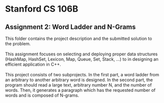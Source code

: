 # Stanford CS 106B
## Assignment 2: Word Ladder and N-Grams<br>
This folder contains the project description and the submitted solution to the problem.<br><br>
This assignment focuses on selecting and deploying proper data structures (HashMap, HashSet, Lexicon, Map, Queue, Set, Stack, ...) to in designing an efficient application in C++.<br><br>
This project consists of two subprojects. In the first part, a word ladder from an arbitrary to another arbitrary word is designed. In the second part, the program should read a large text, arbitrary number N, and the number of words. Then, it generates a paragraph which has the requested number of words and is composed of N-grams.
